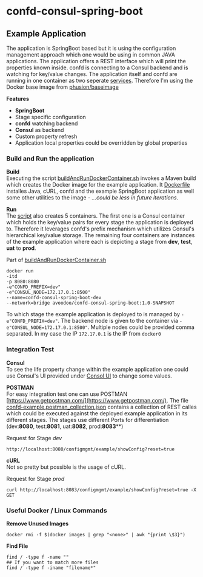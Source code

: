 # confd-consul-spring-boot

## Example Application
The application is SpringBoot based but it is using the configuration management approach which one would be using in common JAVA applications. The application offers a REST interface which will print the properties known inside. confd is connecting to a Consul backend and is watching for key/value changes. The application itself and confd are running in one container as two seperate [services](src/main/docker/service/). Therefore I'm using the Docker base image from [phusion/baseimage](https://hub.docker.com/r/phusion/baseimage/)

**Features**
- **SpringBoot**
- Stage specific configuration 
- **confd** watching backend
- **Consul** as backend
- Custom property refresh
- Application local properties could be overridden by global properties


### Build and Run the application
**Build**  
Executing the script [buildAndRunDockerContainer.sh](buildAndRunDockerContainer.sh) invokes a Maven build which creates the Docker image for the example application. It [Dockerfile](https://github.com/PaulsAgileIndex/config-mgmt/blob/master/confd-consul-spring-boot/Dockerfile) installes Java, cURL, confd and the example SpringBoot application as well some other utilities to the image - *...could be less in future iterations*.

**Run**  
The [script](buildAndRunDockerContainer.sh) also creates 5 containers. The first one is a Consul container which holds the key/value pairs for every stage the application is deployed to. Therefore it leverages confd's prefix mechanism which utilizes Consul's hierarchical key/value storage. The remaining four containers are instances of the example application where each is depicting a stage from **dev**, **test**, **uat** to **prod**.  

Part of [buildAndRunDockerContainer.sh](buildAndRunDockerContainer.sh)
```
docker run 
-itd 
-p 8080:8080 
-e"CONFD_PREFIX=dev" 
-e"CONSUL_NODE=172.17.0.1:8500" 
--name=confd-consul-spring-boot-dev 
--network=bridge avoodoo/confd-consul-spring-boot:1.0-SNAPSHOT
```
To which stage the example application is deployed to is managed by ``-e"CONFD_PREFIX=dev"``. The backend node is given to the container via ``-e"CONSUL_NODE=172.17.0.1:8500"``. Multiple nodes could be provided comma separated. In my case the IP ``172.17.0.1`` is the IP from ``docker0``

### Integration Test

**Consul**  
To see the life property change within the example application one could use Consul's UI provided under [Consol UI](http://localhost:8500/ui/#/dc1/kv/) to change some values.

**POSTMAN**  
For easy integration test one can use POSTMAN [https://www.getpostman.com/](https://www.getpostman.com/). The file [confd-example.postman_collection.json](https://github.com/PaulsAgileIndex/config-mgmt/blob/master/confd-consul-spring-boot/postman/confd-example.postman_collection.json) contains a collection of REST calles which could be executed against the deployed example application in its different stages. The stages use different Ports for differentiation (dev:**8080**, test:**8081**, uat:**8082**, prod:**8083****)
  
Request for Stage *dev*  
```
http://localhost:8080/configmgmt/example/showConfig?reset=true
```

**cURL**  
Not so pretty but possible is the usage of cURL.  
  
Request for Stage *prod*  
```
curl http://localhost:8083/configmgmt/example/showConfig?reset=true -X GET
```

### Useful Docker / Linux Commands

**Remove Unused Images**  

```
docker rmi -f $(docker images | grep "<none>" | awk "{print \$3}")
```

**Find File**  

```
find / -type f -name ""
## If you want to match more files
find / -type f -iname "filename*"
```
